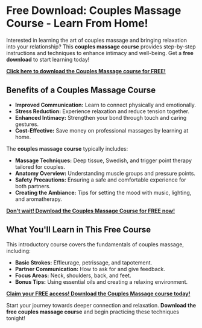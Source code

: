 # Free Download: Couples Massage Course - Learn From Home!

Interested in learning the art of couples massage and bringing relaxation into your relationship? This **couples massage course** provides step-by-step instructions and techniques to enhance intimacy and well-being. Get a **free download** to start learning today!

[**Click here to download the Couples Massage course for FREE!**](https://udemywork.com/couples-massage-course)

## Benefits of a Couples Massage Course

*   **Improved Communication:** Learn to connect physically and emotionally.
*   **Stress Reduction:** Experience relaxation and reduce tension together.
*   **Enhanced Intimacy:** Strengthen your bond through touch and caring gestures.
*   **Cost-Effective:** Save money on professional massages by learning at home.

The **couples massage course** typically includes:

*   **Massage Techniques:** Deep tissue, Swedish, and trigger point therapy tailored for couples.
*   **Anatomy Overview:** Understanding muscle groups and pressure points.
*   **Safety Precautions:** Ensuring a safe and comfortable experience for both partners.
*   **Creating the Ambiance:** Tips for setting the mood with music, lighting, and aromatherapy.

[**Don't wait! Download the Couples Massage Course for FREE now!**](https://udemywork.com/couples-massage-course)

## What You'll Learn in This Free Course

This introductory course covers the fundamentals of couples massage, including:

*   **Basic Strokes:** Effleurage, petrissage, and tapotement.
*   **Partner Communication:** How to ask for and give feedback.
*   **Focus Areas:** Neck, shoulders, back, and feet.
*   **Bonus Tips:** Using essential oils and creating a relaxing environment.

[**Claim your FREE access! Download the Couples Massage course today!**](https://udemywork.com/couples-massage-course)

Start your journey towards deeper connection and relaxation. **Download the free couples massage course** and begin practicing these techniques tonight!
